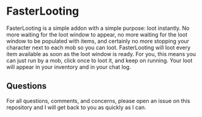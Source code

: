 # FasterLooting

FasterLooting is a simple addon with a simple purpose: loot instantly. No more waiting for the loot window to appear, no more waiting for the loot window to be populated with items, and certainly no more stopping your character next to each mob so you can loot. FasterLooting will loot every item available as soon as the loot window is ready. For you, this means you can just run by a mob, click once to loot it, and keep on running. Your loot will appear in your inventory and in your chat log.

## Questions

For all questions, comments, and concerns, please open an issue on this repository and I will get back to you as quickly as I can.